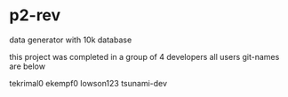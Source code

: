 # p2-rev
data generator with 10k database


this project was completed in a group of 4 developers all users git-names are below


tekrimal0
ekempf0 
lowson123
tsunami-dev
